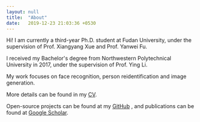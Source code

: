 ```yaml
---
layout: null
title:  "About"
date:   2019-12-23 21:03:36 +0530
---
```

Hi! I am currently a third-year Ph.D. student at Fudan University, under the supervision of Prof. Xiangyang Xue and Prof. Yanwei Fu. 

I received my Bachelor's degree from Northwestern Polytechnical University in 2017, under the supervision of Prof. Ying Li. 

My work focuses on face recognition, person reidentification and image generation. 

More details can be found in my <a href="https://github.com/wxwangIris" target="_blank">CV</a>.

Open-source projects can be found at my <a href="https://github.com/wxwangIris" target="_blank">GitHub</a>
, and publications can be found at <a href="https://scholar.google.com/citations?user=BN9Q_dcAAAAJ&hl=en" target="_blank">Google Scholar</a>.


